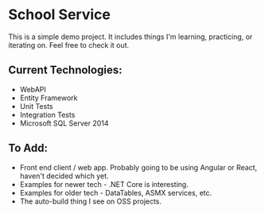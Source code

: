 # School Service

This is a simple demo project. It includes things I'm learning, practicing, or iterating on. Feel free to check it out.

## Current Technologies:

- WebAPI
- Entity Framework
- Unit Tests
- Integration Tests
- Microsoft SQL Server 2014

## To Add:

- Front end client / web app. Probably going to be using Angular or React, haven't decided which yet.
- Examples for newer tech - .NET Core is interesting.
- Examples for older tech - DataTables, ASMX services, etc.
- The auto-build thing I see on OSS projects.